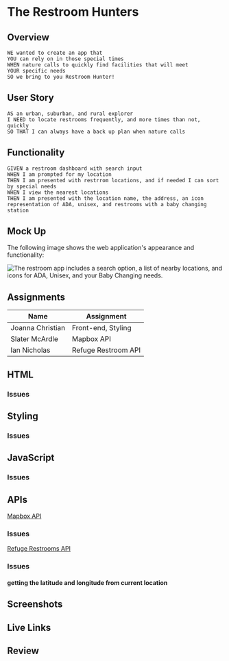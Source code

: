 # The Restroom Hunters

## Overview

```
WE wanted to create an app that 
YOU can rely on in those special times 
WHEN nature calls to quickly find facilities that will meet 
YOUR specific needs
SO we bring to you Restroom Hunter!
```

## User Story

```
AS an urban, suburban, and rural explorer
I NEED to locate restrooms frequently, and more times than not, quickly
SO THAT I can always have a back up plan when nature calls
```

## Functionality

```
GIVEN a restroom dashboard with search input
WHEN I am prompted for my location
THEN I am presented with restrrom locations, and if needed I can sort by special needs
WHEN I view the nearest locations
THEN I am presented with the location name, the address, an icon representation of ADA, unisex, and restrooms with a baby changing station
```

## Mock Up

The following image shows the web application's appearance and functionality:

![The restroom app includes a search option, a list of nearby locations, and icons for ADA, Unisex, and  your Baby Changing needs.](./Assets/06-server-side-apis-homework-demo.png)

## Assignments

| Name               | Assignment          |
| ------------------ | ------------------- |
| Joanna Christian   | Front-end, Styling  |
| Slater McArdle     | Mapbox API          |
| Ian Nicholas       | Refuge Restroom API |

## HTML

### Issues

## Styling

### Issues

## JavaScript

### Issues

## APIs

[Mapbox API](https:https://www.mapbox.com/)

### Issues

[Refuge Restrooms API](https://www.refugerestrooms.org/api/docs/)

### Issues

#### getting the latitude and longitude from current location 

## Screenshots

## Live Links

## Review

## 